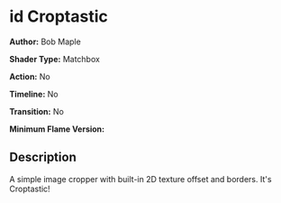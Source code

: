 # id Croptastic

**Author:** Bob Maple

**Shader Type:** Matchbox

**Action:** No

**Timeline:** No

**Transition:** No

**Minimum Flame Version:** 


## Description
A simple image cropper with built-in 2D texture offset and borders. It's Croptastic!
